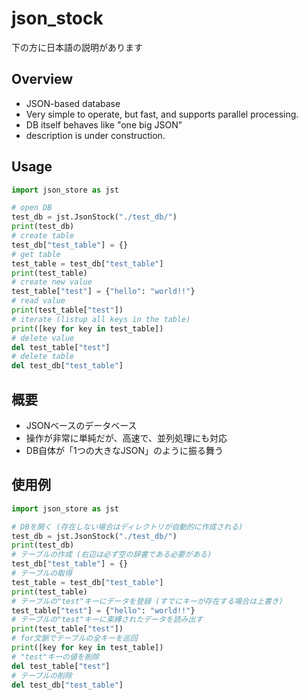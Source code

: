 # json_stock

下の方に日本語の説明があります

## Overview
- JSON-based database
- Very simple to operate, but fast, and supports parallel processing.
- DB itself behaves like "one big JSON"
- description is under construction.

## Usage
```python
import json_store as jst

# open DB
test_db = jst.JsonStock("./test_db/")
print(test_db)
# create table
test_db["test_table"] = {}
# get table
test_table = test_db["test_table"]
print(test_table)
# create new value
test_table["test"] = {"hello": "world!!"}
# read value
print(test_table["test"])
# iterate (listup all keys in the table)
print([key for key in test_table])
# delete value
del test_table["test"]
# delete table
del test_db["test_table"]
```

## 概要
- JSONベースのデータベース
- 操作が非常に単純だが、高速で、並列処理にも対応
- DB自体が「1つの大きなJSON」のように振る舞う

## 使用例
```python
import json_store as jst

# DBを開く (存在しない場合はディレクトリが自動的に作成される)
test_db = jst.JsonStock("./test_db/")
print(test_db)
# テーブルの作成 (右辺は必ず空の辞書である必要がある)
test_db["test_table"] = {}
# テーブルの取得
test_table = test_db["test_table"]
print(test_table)
# テーブルの"test"キーにデータを登録 (すでにキーが存在する場合は上書き)
test_table["test"] = {"hello": "world!!"}
# テーブルの"test"キーに束縛されたデータを読み出す
print(test_table["test"])
# for文脈でテーブルの全キーを巡回
print([key for key in test_table])
# "test"キーの値を削除
del test_table["test"]
# テーブルの削除
del test_db["test_table"]
```
